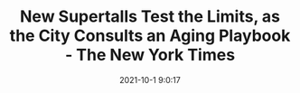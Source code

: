 ---
"title": "New Supertalls Test the Limits, as the City Consults an Aging Playbook - The New York Times"
"date": "2021-10-1 9:0:17"
"feed_name": "GOOGLENEWSCONSTRUCTION"
"feed_website": "https://news.google.com/search?q=construction%2Bincident&hl=en-US&gl=US&ceid=US:en"
"feed_rss": "https://news.google.com/rss/search?q=construction%2Bincident&hl=en-US&gl=US&ceid=US:en"
"link": "https://www.nytimes.com/2021/10/01/realestate/supertalls-safety.html"
"source": "{'href': 'https://www.nytimes.com', 'title': 'The New York Times'}"
"file": "_posts/2021-1-1-c43322be41aa8fde3a0507be7869653807534c18.md"
"accident": "0"
"drilling": "0"
"dead": "0"
"injured": "0"
"arrested": "0"
"where": "unknown site"
"causes": "unknown"
"place": "unknown place"
---